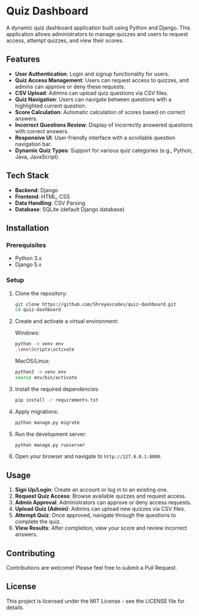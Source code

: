# Quiz Dashboard

A dynamic quiz dashboard application built using Python and Django. This application allows administrators to manage quizzes and users to request access, attempt quizzes, and view their scores.

## Features

- **User Authentication**: Login and signup functionality for users.
- **Quiz Access Management**: Users can request access to quizzes, and admins can approve or deny these requests.
- **CSV Upload**: Admins can upload quiz questions via CSV files.
- **Quiz Navigation**: Users can navigate between questions with a highlighted current question.
- **Score Calculation**: Automatic calculation of scores based on correct answers.
- **Incorrect Questions Review**: Display of incorrectly answered questions with correct answers.
- **Responsive UI**: User-friendly interface with a scrollable question navigation bar.
- **Dynamic Quiz Types**: Support for various quiz categories (e.g., Python, Java, JavaScript).

## Tech Stack

- **Backend**: Django
- **Frontend**: HTML, CSS
- **Data Handling**: CSV Parsing
- **Database**: SQLite (default Django database)

## Installation

### Prerequisites

- Python 3.x
- Django 5.x

### Setup

1. Clone the repository:
   ```bash
   git clone https://github.com/Shreyescodes/quiz-dashboard.git
   cd quiz-dashboard
   ```

2. Create and activate a virtual environment:
   
   Windows:
   ```bash
   python -m venv env
   .\env\Scripts\activate
   ```
   
   MacOS/Linux:
   ```bash
   python3 -m venv env
   source env/bin/activate
   ```

3. Install the required dependencies:
   ```bash
   pip install -r requirements.txt
   ```

4. Apply migrations:
   ```bash
   python manage.py migrate
   ```

5. Run the development server:
   ```bash
   python manage.py runserver
   ```

6. Open your browser and navigate to `http://127.0.0.1:8000`.

## Usage

1. **Sign Up/Login**: Create an account or log in to an existing one.
2. **Request Quiz Access**: Browse available quizzes and request access.
3. **Admin Approval**: Administrators can approve or deny access requests.
4. **Upload Quiz (Admin)**: Admins can upload new quizzes via CSV files.
5. **Attempt Quiz**: Once approved, navigate through the questions to complete the quiz.
6. **View Results**: After completion, view your score and review incorrect answers.

## Contributing

Contributions are welcome! Please feel free to submit a Pull Request.

## License

This project is licensed under the MIT License - see the LICENSE file for details.

